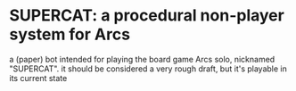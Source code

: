 
# SUPERCAT: a procedural non-player system for Arcs

a (paper) bot intended for playing the board game Arcs solo, nicknamed "SUPERCAT".
it should be considered a very rough draft, but it's playable in its current state
